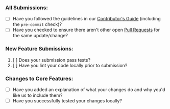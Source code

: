 ### All Submissions:

* [ ] Have you followed the guidelines in our [Contributor's Guide](https://github.com/NCAR/CUPiD/wiki/Contributor's-Guide) (including the `pre-commit` check)?
* [ ] Have you checked to ensure there aren't other open [Pull Requests](../../../pulls) for the same update/change?

<!-- You can erase any parts of this template not applicable to your Pull Request. -->

### New Feature Submissions:

1. [ ] Does your submission pass tests?
2. [ ] Have you lint your code locally prior to submission?

### Changes to Core Features:

* [ ] Have you added an explanation of what your changes do and why you'd like us to include them?
* [ ] Have you successfully tested your changes locally?
